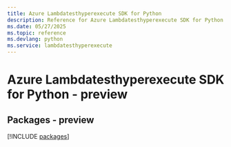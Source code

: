 ```yaml
---
title: Azure Lambdatesthyperexecute SDK for Python
description: Reference for Azure Lambdatesthyperexecute SDK for Python
ms.date: 05/27/2025
ms.topic: reference
ms.devlang: python
ms.service: lambdatesthyperexecute
---
```

# Azure Lambdatesthyperexecute SDK for Python - preview
## Packages - preview
[!INCLUDE [packages](lambdatesthyperexecute-index.md)]